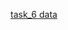 [task_6 data](https://drive.google.com/drive/folders/1xshoSS0vwKG7l0f68MoICV5nXUHa1ddz?usp=sharing)
